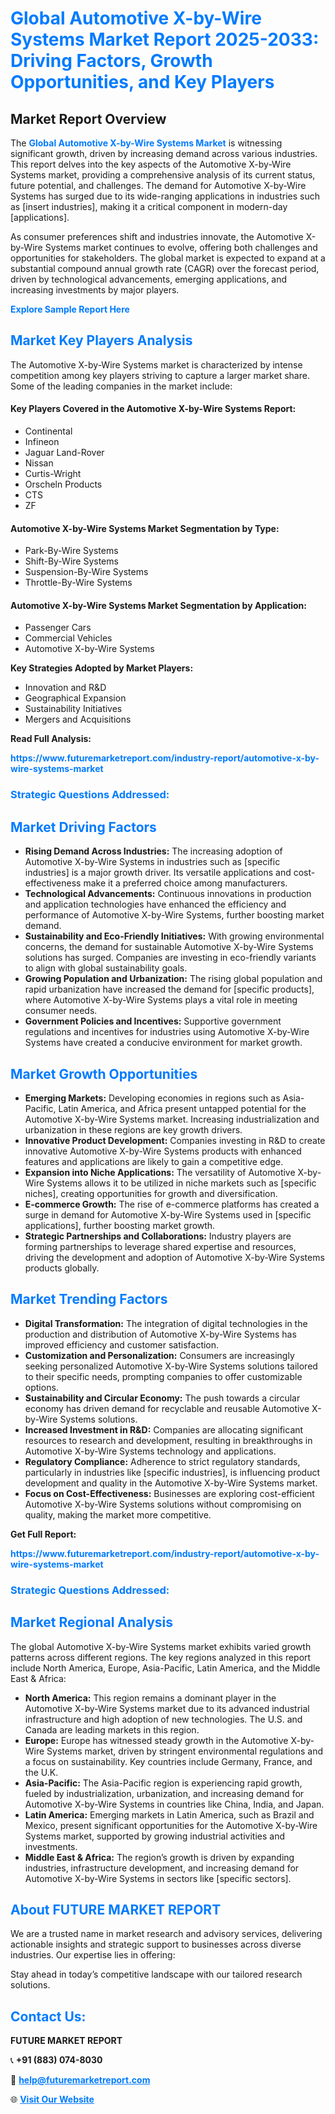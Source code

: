 <h1 style="color: #007BFF;">Global Automotive X-by-Wire Systems Market Report 2025-2033: Driving Factors, Growth Opportunities, and Key Players</h1>

<section id="overview">
<h2>Market Report Overview</h2>
<p>The <a href="https://www.futuremarketreport.com/industry-report/automotive-x-by-wire-systems-market" style="color: #007BFF; text-decoration: none;"><strong>Global Automotive X-by-Wire Systems Market</strong></a> is witnessing significant growth, driven by increasing demand across various industries. This report delves into the key aspects of the Automotive X-by-Wire Systems market, providing a comprehensive analysis of its current status, future potential, and challenges. The demand for Automotive X-by-Wire Systems has surged due to its wide-ranging applications in industries such as [insert industries], making it a critical component in modern-day [applications].</p>
<p>As consumer preferences shift and industries innovate, the Automotive X-by-Wire Systems market continues to evolve, offering both challenges and opportunities for stakeholders. The global market is expected to expand at a substantial compound annual growth rate (CAGR) over the forecast period, driven by technological advancements, emerging applications, and increasing investments by major players.</p>
</section>

<section id="overview">
<p><a href="https://www.futuremarketreport.com/request-sample/reportId=126534" style="color: #007BFF; text-decoration: none;"><strong>Explore Sample Report Here</strong></a></p>
</section>

<section id="key-players">
<h2 style="color: #007BFF;">Market Key Players Analysis</h2>
<p>The Automotive X-by-Wire Systems market is characterized by intense competition among key players striving to capture a larger market share. Some of the leading companies in the market include:</p>
<h4>Key Players Covered in the Automotive X-by-Wire Systems Report:</h4>
<ul><li>Continental</li><li>Infineon</li><li>Jaguar Land-Rover</li><li>Nissan</li><li>Curtis-Wright</li><li>Orscheln Products</li><li>CTS</li><li>ZF</li></ul>
<h4>Automotive X-by-Wire Systems Market Segmentation by Type:</h4>
<ul><li>Park-By-Wire Systems</li><li>Shift-By-Wire Systems</li><li>Suspension-By-Wire Systems</li><li>Throttle-By-Wire Systems</li></ul>

<h4>Automotive X-by-Wire Systems Market Segmentation by Application:</h4>
<ul><li>Passenger Cars</li><li>Commercial Vehicles</li><li>Automotive X-by-Wire Systems</li></ul>
<p><strong>Key Strategies Adopted by Market Players:</strong></p>
<ul>
<li>Innovation and R&D</li>
<li>Geographical Expansion</li>
<li>Sustainability Initiatives</li>
<li>Mergers and Acquisitions</li>
</ul>
</section>

<section>
<p><strong>Read Full Analysis: </strong></p><a href="https://www.futuremarketreport.com/industry-report/automotive-x-by-wire-systems-market" style="color: #007BFF; text-decoration: none;"><strong>https://www.futuremarketreport.com/industry-report/automotive-x-by-wire-systems-market</strong></a>
<h3 style="color: #007BFF;">Strategic Questions Addressed:</h3>
</section>

<section id="driving-factors">
<h2 style="color: #007BFF;">Market Driving Factors</h2>
<ul>
<li><strong>Rising Demand Across Industries:</strong> The increasing adoption of Automotive X-by-Wire Systems in industries such as [specific industries] is a major growth driver. Its versatile applications and cost-effectiveness make it a preferred choice among manufacturers.</li>
<li><strong>Technological Advancements:</strong> Continuous innovations in production and application technologies have enhanced the efficiency and performance of Automotive X-by-Wire Systems, further boosting market demand.</li>
<li><strong>Sustainability and Eco-Friendly Initiatives:</strong> With growing environmental concerns, the demand for sustainable Automotive X-by-Wire Systems solutions has surged. Companies are investing in eco-friendly variants to align with global sustainability goals.</li>
<li><strong>Growing Population and Urbanization:</strong> The rising global population and rapid urbanization have increased the demand for [specific products], where Automotive X-by-Wire Systems plays a vital role in meeting consumer needs.</li>
<li><strong>Government Policies and Incentives:</strong> Supportive government regulations and incentives for industries using Automotive X-by-Wire Systems have created a conducive environment for market growth.</li>
</ul>
</section>

<section id="growth-opportunities">
<h2 style="color: #007BFF;">Market Growth Opportunities</h2>
<ul>
<li><strong>Emerging Markets:</strong> Developing economies in regions such as Asia-Pacific, Latin America, and Africa present untapped potential for the Automotive X-by-Wire Systems market. Increasing industrialization and urbanization in these regions are key growth drivers.</li>
<li><strong>Innovative Product Development:</strong> Companies investing in R&D to create innovative Automotive X-by-Wire Systems products with enhanced features and applications are likely to gain a competitive edge.</li>
<li><strong>Expansion into Niche Applications:</strong> The versatility of Automotive X-by-Wire Systems allows it to be utilized in niche markets such as [specific niches], creating opportunities for growth and diversification.</li>
<li><strong>E-commerce Growth:</strong> The rise of e-commerce platforms has created a surge in demand for Automotive X-by-Wire Systems used in [specific applications], further boosting market growth.</li>
<li><strong>Strategic Partnerships and Collaborations:</strong> Industry players are forming partnerships to leverage shared expertise and resources, driving the development and adoption of Automotive X-by-Wire Systems products globally.</li>
</ul>
</section>

<section id="trending-factors">
<h2 style="color: #007BFF;">Market Trending Factors</h2>
<ul>
<li><strong>Digital Transformation:</strong> The integration of digital technologies in the production and distribution of Automotive X-by-Wire Systems has improved efficiency and customer satisfaction.</li>
<li><strong>Customization and Personalization:</strong> Consumers are increasingly seeking personalized Automotive X-by-Wire Systems solutions tailored to their specific needs, prompting companies to offer customizable options.</li>
<li><strong>Sustainability and Circular Economy:</strong> The push towards a circular economy has driven demand for recyclable and reusable Automotive X-by-Wire Systems solutions.</li>
<li><strong>Increased Investment in R&D:</strong> Companies are allocating significant resources to research and development, resulting in breakthroughs in Automotive X-by-Wire Systems technology and applications.</li>
<li><strong>Regulatory Compliance:</strong> Adherence to strict regulatory standards, particularly in industries like [specific industries], is influencing product development and quality in the Automotive X-by-Wire Systems market.</li>
<li><strong>Focus on Cost-Effectiveness:</strong> Businesses are exploring cost-efficient Automotive X-by-Wire Systems solutions without compromising on quality, making the market more competitive.</li>
</ul>
</section>

<section>
<p><strong>Get Full Report: </strong></p><a href="https://www.futuremarketreport.com/industry-report/automotive-x-by-wire-systems-market" style="color: #007BFF; text-decoration: none;"><strong>https://www.futuremarketreport.com/industry-report/automotive-x-by-wire-systems-market</strong></a>
<h3 style="color: #007BFF;">Strategic Questions Addressed:</h3>
</section>


<section id="regional-analysis">
<h2 style="color: #007BFF;">Market Regional Analysis</h2>
<p>The global Automotive X-by-Wire Systems market exhibits varied growth patterns across different regions. The key regions analyzed in this report include North America, Europe, Asia-Pacific, Latin America, and the Middle East & Africa:</p>
<ul>
<li><strong>North America:</strong> This region remains a dominant player in the Automotive X-by-Wire Systems market due to its advanced industrial infrastructure and high adoption of new technologies. The U.S. and Canada are leading markets in this region.</li>
<li><strong>Europe:</strong> Europe has witnessed steady growth in the Automotive X-by-Wire Systems market, driven by stringent environmental regulations and a focus on sustainability. Key countries include Germany, France, and the U.K.</li>
<li><strong>Asia-Pacific:</strong> The Asia-Pacific region is experiencing rapid growth, fueled by industrialization, urbanization, and increasing demand for Automotive X-by-Wire Systems in countries like China, India, and Japan.</li>
<li><strong>Latin America:</strong> Emerging markets in Latin America, such as Brazil and Mexico, present significant opportunities for the Automotive X-by-Wire Systems market, supported by growing industrial activities and investments.</li>
<li><strong>Middle East & Africa:</strong> The region’s growth is driven by expanding industries, infrastructure development, and increasing demand for Automotive X-by-Wire Systems in sectors like [specific sectors].</li>
</ul>
</section>

<footer>
<h2 style="color: #007BFF;">About FUTURE MARKET REPORT</h2>
<p>We are a trusted name in market research and advisory services, delivering actionable insights and strategic support to businesses across diverse industries. Our expertise lies in offering:</p>

<p>Stay ahead in today’s competitive landscape with our tailored research solutions.</p>

<h2 style="color: #007BFF;">Contact Us:</h2>
<p><strong>FUTURE MARKET REPORT</strong></p>
<p>📞 <strong>+91 (883) 074-8030</strong></p>
<p>📧 <strong><a href="mailto:help@futuremarketreport.com" style="color: #007BFF;">help@futuremarketreport.com</a></strong></p>
<p>🌐 <strong><a href="https://www.futuremarketreport.com/" style="color: #007BFF;">Visit Our Website</a></strong></p>
</footer>